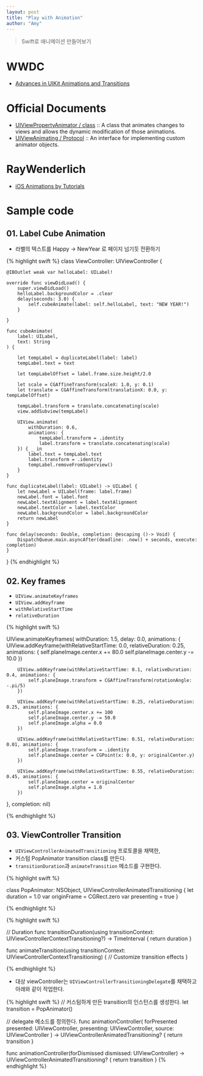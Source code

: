 ```yaml
---
layout: post
title: "Play with Animation"
author: "Amy"
---
```


> Swift로 애니메이션 만들어보기

# WWDC
- [Advances in UIKit Animations and Transitions](https://developer.apple.com/videos/play/wwdc2016/216/)

# Official Documents
- [UIViewPropertyAnimator / class](https://developer.apple.com/documentation/uikit/uiviewpropertyanimator) :: A class that animates changes to views and allows the dynamic modification of those animations.
- [UIViewAnimating / Protocol](https://developer.apple.com/documentation/uikit/uiviewanimating) :: An interface for implementing custom animator objects.

# RayWenderlich
- [iOS Animations by Tutorials](https://store.raywenderlich.com/products/ios-animations-by-tutorials)


# Sample code

## 01. Label Cube Animation
- 라벨의 텍스트를 Happy -> NewYear 로 페이지 넘기듯 전환하기

{% highlight swift %}
class ViewController: UIViewController {

    @IBOutlet weak var helloLabel: UILabel!
    
    override func viewDidLoad() {
        super.viewDidLoad()
        helloLabel.backgroundColor = .clear
        delay(seconds: 3.0) {
            self.cubeAnimate(label: self.helloLabel, text: "NEW YEAR!")
        }
        
    }
    
    func cubeAnimate(
        label: UILabel,
        text: String
    ) {
        
        let tempLabel = duplicateLabel(label: label)
        tempLabel.text = text
        
        let tempLabelOffset = label.frame.size.height/2.0
        
        let scale = CGAffineTransform(scaleX: 1.0, y: 0.1)
        let translate = CGAffineTransform(translationX: 0.0, y: tempLabelOffset)
        
        tempLabel.transform = translate.concatenating(scale)
        view.addSubview(tempLabel)
        
        UIView.animate(
            withDuration: 0.6,
            animations: {
                tempLabel.transform = .identity
                label.transform = translate.concatenating(scale)
        }) { _ in
            label.text = tempLabel.text
            label.transform = .identity
            tempLabel.removeFromSuperview()
        }
    }
    
    func duplicateLabel(label: UILabel) -> UILabel {
        let newLabel = UILabel(frame: label.frame)
        newLabel.font = label.font
        newLabel.textAlignment = label.textAlignment
        newLabel.textColor = label.textColor
        newLabel.backgroundColor = label.backgroundColor
        return newLabel
    }
    
    func delay(seconds: Double, completion: @escaping ()-> Void) {
        DispatchQueue.main.asyncAfter(deadline: .now() + seconds, execute: completion)
    }
    
}
{% endhighlight %}


## 02. Key frames

- `UIView.animateKeyframes`
- `UIView.addKeyframe`
- `withRelativeStartTime`
- `relativeDuration`


{% highlight swift %}

UIView.animateKeyframes(
    withDuration: 1.5,
    delay: 0.0,
    animations: {
        UIView.addKeyframe(withRelativeStartTime: 0.0, relativeDuration: 0.25, animations: {
            self.planeImage.center.x += 80.0
            self.planeImage.center.y -= 10.0
        })
        
        UIView.addKeyframe(withRelativeStartTime: 0.1, relativeDuration: 0.4, animations: {
            self.planeImage.transform = CGAffineTransform(rotationAngle: -.pi/5)
        })
        
        UIView.addKeyframe(withRelativeStartTime: 0.25, relativeDuration: 0.25, animations: {
            self.planeImage.center.x += 100
            self.planeImage.center.y -= 50.0
            self.planeImage.alpha = 0.0
        })
        
        UIView.addKeyframe(withRelativeStartTime: 0.51, relativeDuration: 0.01, animations: {
            self.planeImage.transform = .identity
            self.planeImage.center = CGPoint(x: 0.0, y: originalCenter.y)
        })
        
        UIView.addKeyframe(withRelativeStartTime: 0.55, relativeDuration: 0.45, animations: {
            self.planeImage.center = originalCenter
            self.planeImage.alpha = 1.0
        })
        
},
    completion: nil)
    
{% endhighlight %}



## 03. ViewController Transition

- `UIViewControllerAnimatedTransitioning` 프로토콜을 채택한,
- 커스텀 PopAnimator transition class를 만든다. 
- `transitionDuration`과 `animateTransition` 메소드를 구현한다.

{% highlight swift %}

class PopAnimator: NSObject, UIViewControllerAnimatedTransitioning {
	let duration = 1.0
	var originFrame = CGRect.zero
	var presenting = true
}

{% endhighlight %}

{% highlight swift %}

// Duration
func transitionDuration(using transitionContext: UIViewControllerContextTransitioning?) -> TimeInterval {
    return duration
}

func animateTransition(using transitionContext: UIViewControllerContextTransitioning) {
	// Customize transition effects
}

{% endhighlight %}

- 대상 viewController는 `UIViewControllerTransitioningDelegate`를 채택하고 아래와 같이 작업한다. 

{% highlight swift %}
// 커스텀하게 만든 transition의 인스턴스를 생성한다.
let transition = PopAnimator()

// delegate 메소드를 정의한다.
func animationController(
    forPresented presented: UIViewController,
    presenting: UIViewController,
    source: UIViewController
    ) -> UIViewControllerAnimatedTransitioning? {
    return transition
}
    
func animationController(forDismissed dismissed: UIViewController) -> UIViewControllerAnimatedTransitioning? {
    return transition
}
{% endhighlight %}
